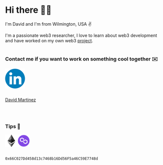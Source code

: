 # Hi there 👋🏼

I'm David and I'm from Wilmington, USA ✌️

I'm a passionate web3 researcher, I love to learn about web3 development and have worked on my own web3 <a href="https://www.bodokeclb.com/">project</a>.
<br><br>

### Contact me if you want to work on something cool together ✉️

<img src="media/linkedin.png" height="64" alt="David Martinez" style=" vertical-align:middle;">            <a href="https://www.linkedin.com/in/david-martinez-9505b5160/"><p style="text-align:center;display:inline-block;">David Martinez</p></a> 

<br>

### Tips 💸
 <img src="media/ethereum.png" height="40" alt="David Martinez" style=" vertical-align:middle;"><img src="media/matic.png" height="40" alt="David Martinez" style="vertical-align:middle;">  <p style="text-align:center;display:inline-block;"><code>0x66C027Dd458d13c7468b16Dd56F5a46C59E7748d</code></p>                                                                         
